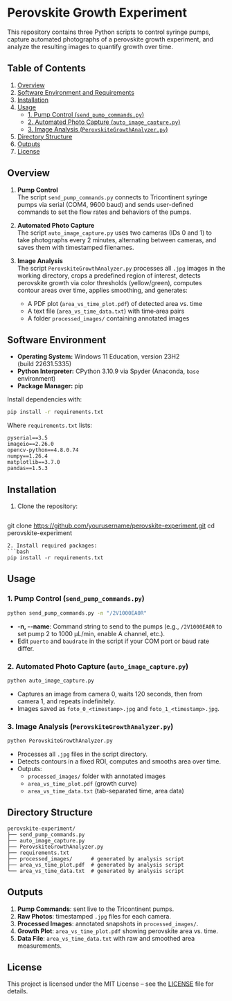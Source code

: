 # Perovskite Growth Experiment

This repository contains three Python scripts to control syringe pumps, capture automated photographs of a perovskite growth experiment, and analyze the resulting images to quantify growth over time.

## Table of Contents
1. [Overview](#overview)
2. [Software Environment and Requirements](#software-environment-and-requirements)
3. [Installation](#installation)
4. [Usage](#usage)
   - [1. Pump Control (`send_pump_commands.py`)](#1-pump-control-controlador_bombaspy)
   - [2. Automated Photo Capture (`auto_image_capture.py`)](#2-automated-photo-capture-captura_fotospy)
   - [3. Image Analysis (`PerovskiteGrowthAnalyzer.py`)](#3-image-analysis-analisis_imagenespy)
5. [Directory Structure](#directory-structure)
6. [Outputs](#outputs)
7. [License](#license)

## Overview

1. **Pump Control**  
   The script `send_pump_commands.py` connects to Tricontinent syringe pumps via serial (COM4, 9600 baud) and sends user-defined commands to set the flow rates and behaviors of the pumps.

2. **Automated Photo Capture**  
   The script `auto_image_capture.py` uses two cameras (IDs 0 and 1) to take photographs every 2 minutes, alternating between cameras, and saves them with timestamped filenames.

3. **Image Analysis**  
   The script `PerovskiteGrowthAnalyzer.py` processes all `.jpg` images in the working directory, crops a predefined region of interest, detects perovskite growth via color thresholds (yellow/green), computes contour areas over time, applies smoothing, and generates:
   - A PDF plot (`area_vs_time_plot.pdf`) of detected area vs. time
   - A text file (`area_vs_time_data.txt`) with time‐area pairs
   - A folder `processed_images/` containing annotated images

## Software Environment

- **Operating System:** Windows 11 Education, version 23H2 (build 22631.5335)
- **Python Interpreter:** CPython 3.10.9 via Spyder (Anaconda, `base` environment)
- **Package Manager:** pip

Install dependencies with:

```bash
pip install -r requirements.txt
```

Where `requirements.txt` lists:
```text
pyserial==3.5
imageio==2.26.0
opencv-python==4.8.0.74
numpy==1.26.4
matplotlib==3.7.0
pandas==1.5.3
```

## Installation

1. Clone the repository:
   ```bash
git clone https://github.com/yourusername/perovskite-experiment.git
cd perovskite-experiment
   ```
2. Install required packages:
   ```bash
pip install -r requirements.txt
   ```

## Usage

### 1. Pump Control (`send_pump_commands.py`)

```bash
python send_pump_commands.py -n "/2V1000EA0R"
```

- **-n, --name**: Command string to send to the pumps (e.g., `/2V1000EA0R` to set pump 2 to 1000 μL/min, enable A channel, etc.).
- Edit `puerto` and `baudrate` in the script if your COM port or baud rate differ.

### 2. Automated Photo Capture (`auto_image_capture.py`)

```bash
python auto_image_capture.py
```

- Captures an image from camera 0, waits 120 seconds, then from camera 1, and repeats indefinitely.
- Images saved as `foto_0_<timestamp>.jpg` and `foto_1_<timestamp>.jpg`.

### 3. Image Analysis (`PerovskiteGrowthAnalyzer.py`)

```bash
python PerovskiteGrowthAnalyzer.py
```

- Processes all `.jpg` files in the script directory.
- Detects contours in a fixed ROI, computes and smooths area over time.
- Outputs:
  - `processed_images/` folder with annotated images
  - `area_vs_time_plot.pdf` (growth curve)
  - `area_vs_time_data.txt` (tab-separated time, area data)

## Directory Structure

```
perovskite-experiment/
├── send_pump_commands.py
├── auto_image_capture.py
├── PerovskiteGrowthAnalyzer.py
├── requirements.txt
├── processed_images/      # generated by analysis script
├── area_vs_time_plot.pdf  # generated by analysis script
└── area_vs_time_data.txt  # generated by analysis script
```

## Outputs

1. **Pump Commands**: sent live to the Tricontinent pumps.
2. **Raw Photos**: timestamped `.jpg` files for each camera.
3. **Processed Images**: annotated snapshots in `processed_images/`.
4. **Growth Plot**: `area_vs_time_plot.pdf` showing perovskite area vs. time.
5. **Data File**: `area_vs_time_data.txt` with raw and smoothed area measurements.

## License

This project is licensed under the MIT License – see the [LICENSE](LICENSE) file for details.
